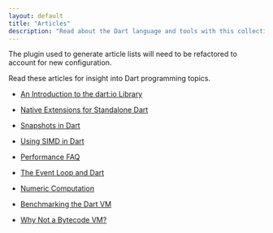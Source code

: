 ```yaml
---
layout: default
title: "Articles"
description: "Read about the Dart language and tools with this collection of articles, style guides, and more."
---
```


<p class="alert alert-danger">
  The plugin used to generate article lists will need to be refactored to account for new configuration.
</p>

Read these articles for insight into Dart programming topics.

* [An Introduction to the dart:io Library](io)

* [Native Extensions for Standalone Dart](native-extensions)

* [Snapshots in Dart](snapshots)

* [Using SIMD in Dart](simd)

* [Performance FAQ](performance-faq)

* [The Event Loop and Dart](event-loop)

* [Numeric Computation](numeric-computation)

* [Benchmarking the Dart VM](benchmarking)

* [Why Not a Bytecode VM?](why-not-bytecode)

